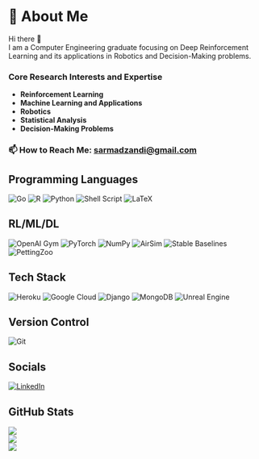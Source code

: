 # 💫 About Me

Hi there 👋  
I am a Computer Engineering graduate focusing on Deep Reinforcement Learning and its applications in Robotics and Decision-Making problems.

### Core Research Interests and Expertise
- **Reinforcement Learning**
- **Machine Learning and Applications**
- **Robotics**
- **Statistical Analysis**
- **Decision-Making Problems**

### 📫 How to Reach Me: [sarmadzandi@gmail.com](mailto:sarmadzandi@gmail.com)

## Programming Languages
![Go](https://img.shields.io/badge/go-%2300ADD8.svg?style=plastic&logo=go&logoColor=white) 
![R](https://img.shields.io/badge/r-%23276DC3.svg?style=plastic&logo=r&logoColor=white) 
![Python](https://img.shields.io/badge/python-3670A0?style=plastic&logo=python&logoColor=ffdd54) 
![Shell Script](https://img.shields.io/badge/shell_script-%23121011.svg?style=for-the-badge&logo=gnu-bash&logoColor=white)
![LaTeX](https://img.shields.io/badge/latex-%23008080.svg?style=for-the-badge&logo=latex&logoColor=white)

## RL/ML/DL
![OpenAI Gym](https://img.shields.io/badge/OpenAI%20Gym-%2334A853.svg?style=plastic&logo=google&logoColor=white)
![PyTorch](https://img.shields.io/badge/PyTorch-%23EE4C2C.svg?style=plastic&logo=PyTorch&logoColor=white) 
![NumPy](https://img.shields.io/badge/numpy-%23013243.svg?style=plastic&logo=numpy&logoColor=white) 
![AirSim](https://img.shields.io/badge/AirSim-%2300ADD8.svg?style=plastic&logo=github&logoColor=white)
![Stable Baselines](https://img.shields.io/badge/Stable%20Baselines-%230099cc.svg?style=plastic&logo=github&logoColor=white)
![PettingZoo](https://img.shields.io/badge/PettingZoo-%23FF9900.svg?style=plastic&logo=python&logoColor=white)

## Tech Stack
![Heroku](https://img.shields.io/badge/heroku-%23430098.svg?style=plastic&logo=heroku&logoColor=white) 
![Google Cloud](https://img.shields.io/badge/Google%20Cloud-%234285F4.svg?style=plastic&logo=google-cloud&logoColor=white) 
![Django](https://img.shields.io/badge/django-%23092E20.svg?style=plastic&logo=django&logoColor=white) 
![MongoDB](https://img.shields.io/badge/MongoDB-%234ea94b.svg?style=plastic&logo=mongodb&logoColor=white) 
![Unreal Engine](https://img.shields.io/badge/Unreal%20Engine-%23313131.svg?style=plastic&logo=unreal-engine&logoColor=white)

## Version Control
![Git](https://img.shields.io/badge/git-%23F05033.svg?style=for-the-badge&logo=git&logoColor=white)

## Socials
[![LinkedIn](https://img.shields.io/badge/LinkedIn-%230077B5.svg?logo=linkedin&logoColor=white)](https://linkedin.com/in/sarmadzandi)

## GitHub Stats
![](https://github-readme-stats.vercel.app/api?username=Sarmadzandi&theme=prussian&hide_border=false&include_all_commits=true&count_private=true)<br/>
![](https://github-readme-streak-stats.herokuapp.com/?user=Sarmadzandi&theme=prussian&hide_border=false)<br/>
![](https://github-readme-stats.vercel.app/api/top-langs/?username=Sarmadzandi&theme=prussian&hide_border=false&include_all_commits=true&count_private=true&layout=compact)

